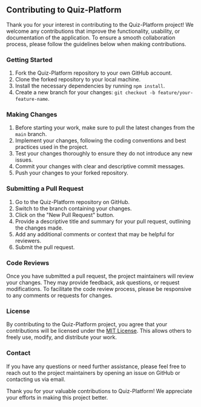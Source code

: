 ## Contributing to Quiz-Platform

Thank you for your interest in contributing to the Quiz-Platform project! We welcome any contributions that improve the functionality, usability, or documentation of the application. To ensure a smooth collaboration process, please follow the guidelines below when making contributions.

### Getting Started

1. Fork the Quiz-Platform repository to your own GitHub account.
2. Clone the forked repository to your local machine.
3. Install the necessary dependencies by running `npm install`.
4. Create a new branch for your changes: `git checkout -b feature/your-feature-name`.

### Making Changes

1. Before starting your work, make sure to pull the latest changes from the `main` branch.
2. Implement your changes, following the coding conventions and best practices used in the project.
3. Test your changes thoroughly to ensure they do not introduce any new issues.
4. Commit your changes with clear and descriptive commit messages.
5. Push your changes to your forked repository.

### Submitting a Pull Request

1. Go to the Quiz-Platform repository on GitHub.
2. Switch to the branch containing your changes.
3. Click on the "New Pull Request" button.
4. Provide a descriptive title and summary for your pull request, outlining the changes made.
5. Add any additional comments or context that may be helpful for reviewers.
6. Submit the pull request.

### Code Reviews

Once you have submitted a pull request, the project maintainers will review your changes. They may provide feedback, ask questions, or request modifications. To facilitate the code review process, please be responsive to any comments or requests for changes.

### License

By contributing to the Quiz-Platform project, you agree that your contributions will be licensed under the [MIT License](LICENSE). This allows others to freely use, modify, and distribute your work.

### Contact

If you have any questions or need further assistance, please feel free to reach out to the project maintainers by opening an issue on GitHub or contacting us via email.

Thank you for your valuable contributions to Quiz-Platform! We appreciate your efforts in making this project better.
